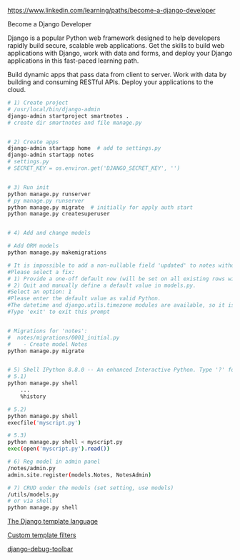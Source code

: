 https://www.linkedin.com/learning/paths/become-a-django-developer

Become a Django Developer

Django is a popular Python web framework designed to help developers rapidly build secure, scalable web applications. Get the skills to build web applications with Django, work with data and forms, and deploy your Django applications in this fast-paced learning path.

Build dynamic apps that pass data from client to server.
Work with data by building and consuming RESTful APIs.
Deploy your applications to the cloud.

```sh
# 1) Create project
# /usr/local/bin/django-admin
django-admin startproject smartnotes .
# create dir smartnotes and file manage.py


# 2) Create apps 
django-admin startapp home  # add to settings.py
django-admin startapp notes
# settings.py
# SECRET_KEY = os.environ.get('DJANGO_SECRET_KEY', '')


# 3) Run init
python manage.py runserver
# py manage.py runserver
python manage.py migrate  # initially for apply auth start
python manage.py createsuperuser


# 4) Add and change models

# Add ORM models
python manage.py makemigrations

# It is impossible to add a non-nullable field 'updated' to notes without specifying a default. This is because the database needs something to populate existing rows.
#Please select a fix:
# 1) Provide a one-off default now (will be set on all existing rows with a null value for this column)
# 2) Quit and manually define a default value in models.py.
#Select an option: 1
#Please enter the default value as valid Python.
#The datetime and django.utils.timezone modules are available, so it is possible to provide e.g. timezone.now as a value.
#Type 'exit' to exit this prompt


# Migrations for 'notes':
#  notes/migrations/0001_initial.py
#    - Create model Notes
python manage.py migrate


# 5) Shell IPython 8.8.0 -- An enhanced Interactive Python. Type '?' for help.
# 5.1)
python manage.py shell
    ...
    %history

# 5.2) 
python manage.py shell
execfile('myscript.py')

# 5.3)
python manage.py shell < myscript.py
exec(open('myscript.py').read())

# 6) Reg model in admin panel
/notes/admin.py
admin.site.register(models.Notes, NotesAdmin)

# 7) CRUD under the models (set setting, use models)
/utils/models.py
# or via shell
python manage.py shell

```

[The Django template language](https://docs.djangoproject.com/en/4.1/ref/templates/language/)

[Custom template filters](https://docs.djangoproject.com/en/dev/howto/custom-template-tags/#writing-custom-template-filters)

[django-debug-toolbar](https://django-debug-toolbar.readthedocs.io/en/latest/installation.html)